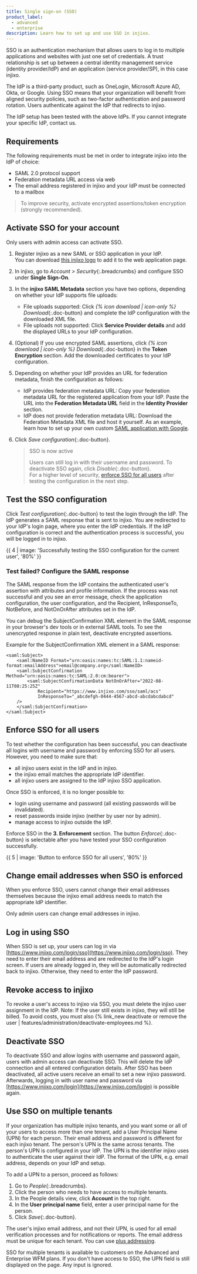 ```yaml
---
title: Single sign-on (SSO)
product_label:
  - advanced
  - enterprise
description: Learn how to set up and use SSO in injixo.
---
```


SSO is an authentication mechanism that allows users to log in to multiple applications and websites with just one set of credentials. A trust relationship is set up between a central identity management service (identity provider/IdP) and an application (service provider/SP), in this case injixo.

The IdP is a third-party product, such as OneLogin, Microsoft Azure AD, Okta, or Google. Using SSO means that your organization will benefit from aligned security policies, such as two-factor authentication and password rotation. Users authenticate against the IdP that redirects to injixo.

The IdP setup has been tested with the above IdPs. If you cannot integrate your specific IdP, contact us.

## Requirements

The following requirements must be met in order to integrate injixo into the IdP of choice:

- SAML 2.0 protocol support
- Federation metadata URL access via web
- The email address registered in injixo and your IdP must be connected to a mailbox

> To improve security, activate encrypted assertions/token encryption (strongly recommended).

## Activate SSO for your account

Only users with admin access can activate SSO.

1. Register injixo as a new SAML or SSO application in your IdP.  
   You can download [this injixo logo](/assets/img/common/injixo-logo.png) to add it to the web application page.

2. In injixo, go to _Account > Security_{:.breadcrumbs} and configure SSO under **Single Sign-On**.

3. In the **injixo SAML Metadata** section you have two options, depending on whether your IdP supports file uploads:

   - File uploads supported: Click _{% icon download | icon-only %} Download_{:.doc-button} and complete the IdP configuration with the downloaded XML file.
   - File uploads not supported: Click **Service Provider details** and add the displayed URLs to your IdP configuration.

4. (Optional) If you use encrypted SAML assertions, click _{% icon download | icon-only %} Download_{:.doc-button} in the **Token Encryption** section. Add the downloaded certificates to your IdP configuration.
5. Depending on whether your IdP provides an URL for federation metadata, finish the configuration as follows:

   - IdP provides federation metadata URL: Copy your federation metadata URL for the registered application from your IdP. Paste the URL into the **Federation Metadata URL** field in the **Identity Provider** section.
   - IdP does not provide federation metadata URL: Download the Federation Metadata XML file and host it yourself. As an example, learn how to set up your own custom [SAML application with Google](https://support.google.com/a/answer/6087519?hl=en).

6. Click _Save configuration_{:.doc-button}.  
   > SSO is now active  
   >  
   > Users can still log in with their username and password. To deactivate SSO again, click _Disable_{:.doc-button}.  
   > For a higher level of security, [enforce SSO for all users](#enforce-sso-for-all-users) after testing the configuration in the next step. 
   
## Test the SSO configuration

Click _Test configuration_{:.doc-button} to test the login through the IdP. The IdP generates a SAML response that is sent to injixo. You are redirected to your IdP's login page, where you enter the IdP credentials. If the IdP configuration is correct and the authentication process is successful, you will be logged in to injixo.

{{ 4 | image: 'Successfully testing the SSO configuration for the current user', '80%' }}

### Test failed? Configure the SAML response
<!-- A valid SubjectConfirmation was not found on this Response in our internal server logs -->

The SAML response from the IdP contains the authenticated user's assertion with attributes and profile information. If the process was not successful and you see an error message, check the application configuration, the user configuration, and the Recipient, InResponseTo, NotBefore, and NotOnOrAfter attributes set in the IdP. 

You can debug the SubjectConfirmation XML element in the SAML response in your browser's dev tools or in external SAML tools. To see the unencrypted response in plain text, deactivate encrypted assertions.

Example for the SubjectConfirmation XML element in a SAML response:

```
<saml:Subject>
    <saml:NameID Format="urn:oasis:names:tc:SAML:1.1:nameid-format:emailAddress">email@company.org</saml:NameID>
    <saml:SubjectConfirmation Method="urn:oasis:names:tc:SAML:2.0:cm:bearer">
        <saml:SubjectConfirmationData NotOnOrAfter="2022-08-11T08:25:25Z"
            Recipient="https://www.injixo.com/sso/saml/acs"
            InResponseTo="_abcdefgh-0444-4567-abcd-abcdabcdabcd"
    />
    </saml:SubjectConfirmation>
</saml:Subject>
```

## Enforce SSO for all users

To test whether the configuration has been successful, you can deactivate all logins with username and password by enforcing SSO for all users. However, you need to make sure that:

- all injixo users exist in the IdP and in injixo.
- the injixo email matches the appropriate IdP identifier.
- all injixo users are assigned to the IdP injixo SSO application.

Once SSO is enforced, it is no longer possible to:

- login using username and password (all existing passwords will be invalidated).
- reset passwords inside injixo (neither by user nor by admin).
- manage access to injixo outside the IdP.

Enforce SSO in the **3. Enforcement** section. The button _Enforce_{:.doc-button} is selectable after you have tested your SSO configuration successfully.

{{ 5 | image: 'Button to enforce SSO for all users', '80%' }}

## Change email addresses when SSO is enforced

When you enforce SSO, users cannot change their email addresses themselves because the injixo email address needs to match the appropriate IdP identifier.

Only admin users can change email addresses in injixo.

## Log in using SSO

When SSO is set up, your users can log in via [https://www.injixo.com/login/sso](https://www.injixo.com/login/sso). They need to enter their email address and are redirected to the IdP's login screen. If users are already logged in, they will be automatically redirected back to injixo. Otherwise, they need to enter the IdP password.

## Revoke access to injixo

To revoke a user's access to injixo via SSO, you must delete the injixo user assignment in the IdP. Note: If the user still exists in injixo, they will still be billed. To avoid costs, you must also {% link_new deactivate or remove the user | features/administration/deactivate-employees.md %}.

## Deactivate SSO

To deactivate SSO and allow logins with username and password again, users with admin access can deactivate SSO. This will delete the IdP connection and all entered configuration details. After SSO has been deactivated, all active users receive an email to set a new injixo password. Afterwards, logging in with user name and password via [https://www.injixo.com/login](https://www.injixo.com/login) is possible again.

## Use SSO on multiple tenants

If your organization has multiple injixo tenants, and you want some or all of your users to access more than one tenant, add a User Principal Name (UPN) for each person. Their email address and password is different for each injixo tenant. The person's UPN is the same across tenants. The person's UPN is configured in your IdP. The UPN is the identifier injixo uses to authenticate the user against their IdP. The format of the UPN, e.g. email address, depends on your IdP and setup.

To add a UPN to a person, proceed as follows:

1. Go to _People_{:.breadcrumbs}.
2. Click the person who needs to have access to multiple tenants.
3. In the People details view, click **Account** in the top right.
4. In the **User principal name** field, enter a user principal name for the person.
5. Click _Save_{:.doc-button}.

The user's injixo email address, and not their UPN, is used for all email verification processes and for notifications or reports. The email address must be unique for each tenant. You can use [plus addressing](https://en.wikipedia.org/wiki/Email_address#Sub-addressing).

SSO for multiple tenants is available to customers on the Advanced and Enterprise WFM plans. If you don't have access to SSO, the UPN field is still displayed on the page. Any input is ignored.

<!-- SSO for multiple tenants can be activated by the feature flag multi_tenant_sso, see also https://github.com/ivx/internal-support-documentation/tree/main/Cortex-->
